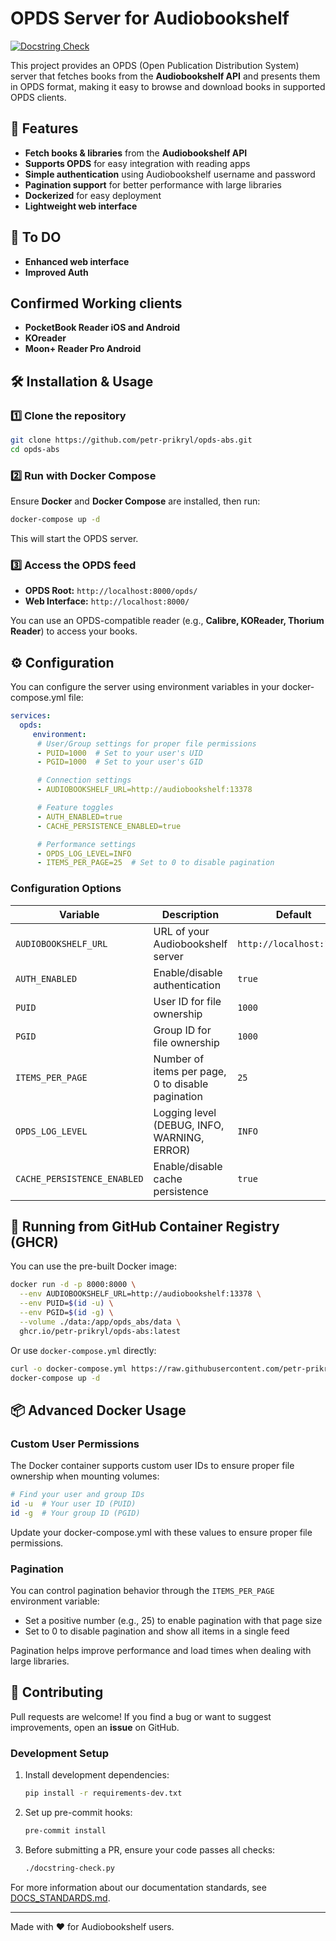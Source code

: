 # OPDS Server for Audiobookshelf

[![Docstring Check](https://github.com/petr-prikryl/OPDS-ABS/actions/workflows/docstring-check.yml/badge.svg)](https://github.com/petr-prikryl/OPDS-ABS/actions/workflows/docstring-check.yml)

This project provides an OPDS (Open Publication Distribution System) server that fetches books from the **Audiobookshelf API** and presents them in OPDS format, making it easy to browse and download books in supported OPDS clients.

## 🚀 Features

- **Fetch books & libraries** from the **Audiobookshelf API**
- **Supports OPDS** for easy integration with reading apps
- **Simple authentication** using Audiobookshelf username and password
- **Pagination support** for better performance with large libraries
- **Dockerized** for easy deployment
- **Lightweight web interface**

## 🚀 To DO
  -  **Enhanced web interface**
  -  **Improved Auth**

## Confirmed Working clients
 - **PocketBook Reader iOS and Android**
 - **KOreader**
 - **Moon+ Reader Pro Android**

## 🛠 Installation & Usage

### 1️⃣ **Clone the repository**

```bash
git clone https://github.com/petr-prikryl/opds-abs.git
cd opds-abs
```

### 2️⃣ **Run with Docker Compose**

Ensure **Docker** and **Docker Compose** are installed, then run:

```bash
docker-compose up -d
```

This will start the OPDS server.

### 3️⃣ **Access the OPDS feed**

- **OPDS Root:** `http://localhost:8000/opds/`
- **Web Interface:** `http://localhost:8000/`

You can use an OPDS-compatible reader (e.g., **Calibre, KOReader, Thorium Reader**) to access your books.

## ⚙ Configuration

You can configure the server using environment variables in your docker-compose.yml file:

```yaml
services:
  opds:
     environment:
      # User/Group settings for proper file permissions
      - PUID=1000  # Set to your user's UID
      - PGID=1000  # Set to your user's GID

      # Connection settings
      - AUDIOBOOKSHELF_URL=http://audiobookshelf:13378

      # Feature toggles
      - AUTH_ENABLED=true
      - CACHE_PERSISTENCE_ENABLED=true

      # Performance settings
      - OPDS_LOG_LEVEL=INFO
      - ITEMS_PER_PAGE=25  # Set to 0 to disable pagination
```

### Configuration Options

| Variable | Description | Default |
|----------|-------------|---------|
| `AUDIOBOOKSHELF_URL` | URL of your Audiobookshelf server | `http://localhost:13378` |
| `AUTH_ENABLED` | Enable/disable authentication | `true` |
| `PUID` | User ID for file ownership | `1000` |
| `PGID` | Group ID for file ownership | `1000` |
| `ITEMS_PER_PAGE` | Number of items per page, 0 to disable pagination | `25` |
| `OPDS_LOG_LEVEL` | Logging level (DEBUG, INFO, WARNING, ERROR) | `INFO` |
| `CACHE_PERSISTENCE_ENABLED` | Enable/disable cache persistence | `true` |

## 🐳 Running from GitHub Container Registry (GHCR)

You can use the pre-built Docker image:

```bash
docker run -d -p 8000:8000 \
  --env AUDIOBOOKSHELF_URL=http://audiobookshelf:13378 \
  --env PUID=$(id -u) \
  --env PGID=$(id -g) \
  --volume ./data:/app/opds_abs/data \
  ghcr.io/petr-prikryl/opds-abs:latest
```

Or use `docker-compose.yml` directly:

```bash
curl -o docker-compose.yml https://raw.githubusercontent.com/petr-prikryl/OPDS-ABS/refs/heads/master/docker-compose.yml
docker-compose up -d
```

## 📦 Advanced Docker Usage

### Custom User Permissions

The Docker container supports custom user IDs to ensure proper file ownership when mounting volumes:

```bash
# Find your user and group IDs
id -u  # Your user ID (PUID)
id -g  # Your group ID (PGID)
```

Update your docker-compose.yml with these values to ensure proper file permissions.

### Pagination

You can control pagination behavior through the `ITEMS_PER_PAGE` environment variable:

- Set a positive number (e.g., 25) to enable pagination with that page size
- Set to 0 to disable pagination and show all items in a single feed

Pagination helps improve performance and load times when dealing with large libraries.

## 🙌 Contributing

Pull requests are welcome! If you find a bug or want to suggest improvements, open an **issue** on GitHub.

### Development Setup

1. Install development dependencies:
   ```bash
   pip install -r requirements-dev.txt
   ```

2. Set up pre-commit hooks:
   ```bash
   pre-commit install
   ```

3. Before submitting a PR, ensure your code passes all checks:
   ```bash
   ./docstring-check.py
   ```

For more information about our documentation standards, see [DOCS_STANDARDS.md](DOCS_STANDARDS.md).

---

Made with ❤️ for Audiobookshelf users.
